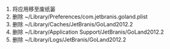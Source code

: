 1. 将应用移至废纸篓
2. 删除 ~/Library/Preferences/com.jetbranis.goland.plist
3. 删除 ~/Library/Caches/JetBranis/GoLand2012.2
4. 删除 ~/Library/Application Support/JetBranis/GoLand2012.2
5. 删除 ~/Library/Logs/JetBranis/GoLand2012.2
